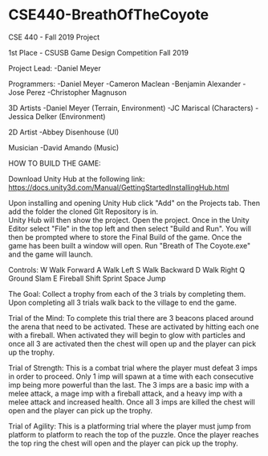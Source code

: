 # CSE440-BreathOfTheCoyote
CSE 440 - Fall 2019 Project

1st Place - CSUSB Game Design Competition Fall 2019

Project Lead:
-Daniel Meyer

Programmers:
-Daniel Meyer
-Cameron Maclean
-Benjamin Alexander
-Jose Perez
-Christopher Magnuson

3D Artists
-Daniel Meyer (Terrain, Environment)
-JC Mariscal (Characters)
-Jessica Delker (Environment)

2D Artist
-Abbey Disenhouse (UI)

Musician
-David Amando (Music)



HOW TO BUILD THE GAME:

Download Unity Hub at the following link:
https://docs.unity3d.com/Manual/GettingStartedInstallingHub.html

Upon installing and opening Unity Hub click "Add" on the Projects tab.  Then add the folder the cloned GIt Repository is in.  
Unity Hub will then show the project.  Open the project.  Once in the Unity Editor select "File" in the top left and then select 
"Build and Run".  You will then be prompted where to store the Final Build of the game.  Once the game has been built a window 
will open.  Run "Breath of The Coyote.exe" and the game will launch.



Controls:
W       Walk Forward
A       Walk Left
S       Walk Backward
D       Walk Right
Q       Ground Slam
E       Fireball
Shift   Sprint
Space   Jump

The Goal:
Collect a trophy from each of the 3 trials by completing them.  Upon completing all 3 trials walk back to the village to end the game.

Trial of the Mind:
To complete this trial there are 3 beacons placed around the arena that need to be activated.  These are activated by hitting each one with a fireball.  When activated they will begin to glow with particles and once all 3 are activated then the chest will open up and the player can pick up the trophy.

Trial of Strength:
This is a combat trial where the player must defeat 3 imps in order to proceed.  Only 1 imp will spawn at a time with each consecutive imp being more powerful than the last.  The 3 imps are a basic imp with a melee attack, a mage imp with a fireball attack, and a heavy imp with a melee attack and increased health.  Once all 3 imps are killed the chest will open and the player can pick up the trophy.

Trial of Agility:
This is a platforming trial where the player must jump from platform to platform to reach the top of the puzzle.  Once the player reaches the top ring the chest will open and the player can pick up the trophy.
